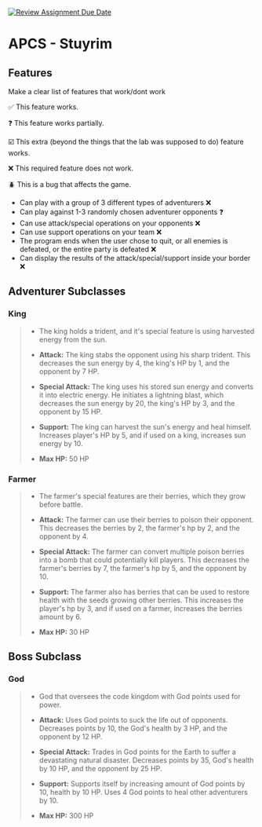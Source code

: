 [![Review Assignment Due Date](https://classroom.github.com/assets/deadline-readme-button-22041afd0340ce965d47ae6ef1cefeee28c7c493a6346c4f15d667ab976d596c.svg)](https://classroom.github.com/a/KprAwj1n)
# APCS - Stuyrim

## Features

Make a clear list of features that work/dont work

:white_check_mark: This feature works.

:question: This feature works partially.

:ballot_box_with_check: This extra (beyond the things that the lab was supposed to do) feature works.

:x: This required feature does not work.

:beetle: This is a bug that affects the game.

* Can play with a group of 3 different types of adventurers :x:
* Can play against 1-3 randomly chosen adventurer opponents :question:
* Can use attack/special operations on your opponents :x:
* Can use support operations on your team :x:
* The program ends when the user chose to quit, or all enemies is defeated, or the entire party is defeated :x:
* Can display the results of the attack/special/support inside your border :x:

## Adventurer Subclasses

### King

>* The king holds a trident, and it's special feature is using harvested energy from the sun.
>
>* **Attack:** The king stabs the opponent using his sharp trident. This decreases the sun energy by 4, the king's HP by 1, and the opponent by 7 HP.
>* **Special Attack:** The king uses his stored sun energy and converts it into electric energy. He initiates a lightning blast, which decreases the sun energy by 20, the king's HP by 3, and the opponent by 15 HP.
>* **Support:** The king can harvest the sun's energy and heal himself. Increases player's HP by 5, and if used on a king, increases sun energy by 10.
>* **Max HP:** 50 HP

### Farmer

>* The farmer's special features are their berries, which they grow before battle.
>
>* **Attack:** The farmer can use their berries to poison their opponent. This decreases the berries by 2, the farmer's hp by 2, and the opponent by 4.
>
>* **Special Attack:** The farmer can convert multiple poison berries into a
bomb that could potentially kill players. This decreases the farmer's berries by 7, the farmer's hp by 5, and the opponent by 10.
>
>* **Support:** The farmer also has berries that can be used to restore health with the seeds growing other berries. This increases the player's hp by 3, and if used on a farmer, increases the berries amount by 6.
>* **Max HP:** 30 HP


## Boss Subclass

### God

>* God that oversees the code kingdom with God points used for power.
>
>* **Attack:** Uses God points to suck the life out of opponents. Decreases points by 10, the God's health by 3 HP, and the opponent by 12 HP.
>
>* **Special Attack:** Trades in God points for the Earth to suffer a devastating natural disaster. Decreases points by 35, God's health by 10 HP, and the opponent by 25 HP.
>
>* **Support:** Supports itself by increasing amount of God points by 10, health by 10 HP. Uses 4 God points to heal other adventurers by 10.
>* **Max HP:** 300 HP
